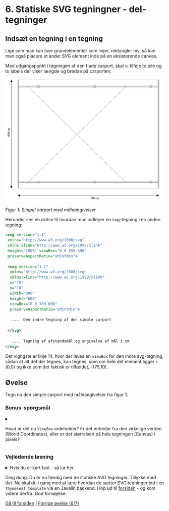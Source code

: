 # 6. Statiske SVG tegningner - del-tegninger

## Indsæt en tegning i en tegning

Lige som man kan lave grundelementer som linjer, rektangler mv, så kan man også placere et andet SVG element inde på en eksisterende canvas.

Med udgangspunkt i tegningen af den flade carport, skal vi tilføje to pile og to labels der viser længde og bredde på carporten:

![Figur 1: Simpel carport med måleangivelser](./images/simpelCarportWithArrows.png)

*Figur 1: Simpel carport med måleangivelser*

Herunder ses en skitse til hvordan man indlejrer en svg-tegning i en anden tegning:

```XML
<svg version="1.1" 
 xmlns="http://www.w3.org/2000/svg" 
 xmlns:xlink="http://www.w3.org/1999/xlink" 
 height="100%" viewBox="0 0 855 690" 
 preserveAspectRatio="xMinYMin">
 
 <svg version="1.1" 
  xmlns="http://www.w3.org/2000/svg" 
  xmlns:xlink="http://www.w3.org/1999/xlink" 
  x="75" 
  y="10" 
  width="800" 
  height="600" 
  viewBox="0 0 780 600" 
  preserveAspectRatio="xMinYMin">
  
  ..... Den indre tegning af den simple carport
  
 </svg>

  ..... Tegning af afstandsmål og angivelse af mål i cm
</svg>
```

Det vigtigste er linje 14, hvor der laves en `viewBox` for den indre svg-tegning, sådan at alt det der tegnes, kan tegnes, som om hele det element ligger i (0,0) og ikke som det faktisk er tilfældet, i (75,10).

## Øvelse

Tegn nu den simple carport med måleangivelser fra figur 1.

### Bonus-spørgsmål

<details>
<summary>

Hvad er det nu `ViewBox` indeholder? Er det enheder fra den virkelige verden (World Coordinates), eller er det størrelsen på hele tegningen (Canvas) i pixels?
</summary>

Svar: Det er enheder fra den virkelige verden. Fx. i centimeter på vores carport. Vores ViewBox mål sørger SVG så for at skalere til `width` og `height`.

</details>

### Vejledende løsning

<details>
<summary>
Hvis du er kørt fast - så lur her
</summary>

```xml
<?xml version="1.0" ?>

<svg version="1.1"
     xmlns="http://www.w3.org/2000/svg"
     xmlns:xlink="http://www.w3.org/1999/xlink"
     height="100%" viewBox="0 0 855 690"
     preserveAspectRatio="xMinYMin">

    <defs>
        <marker id="beginArrow" markerWidth="12" markerHeight="12" refX="0" refY="6" orient="auto">
            <path d="M0,6 L12,0 L12,12 L0,6" style="fill: #000000;" />
        </marker>
        <marker id="endArrow" markerWidth="12" markerHeight="12" refX="12" refY="6" orient="auto">
            <path d="M0,0 L12,6 L0,12 L0,0 " style="fill: #000000;" />
        </marker>
    </defs>

    <!-- Ramme -->


    <!-- Pile -->
    <line x1="40" y1="10" x2="40" y2="610" style="stroke:#000000;
        marker-start: url(#beginArrow);
        marker-end: url(#endArrow);" />

    <line x1="75" y1="650" x2="855" y2="650" style="stroke:#000000;
        marker-start: url(#beginArrow);
        marker-end: url(#endArrow);" />

    <!-- Text: Mål -->
    <text style="text-anchor: middle" transform="translate(30,300) rotate(-90)">600 cm</text>
    <text style="text-anchor: middle" x="502" y="670">780 cm</text>

    <svg version="1.1" xmlns="http://www.w3.org/2000/svg" xmlns:xlink="http://www.w3.org/1999/xlink" x="75" y="10" width="800" height="600" viewBox="0 0 780 600" preserveAspectRatio="xMinYMin">

        <!-- The scene description goes here!  -->

        <!-- Ramme -->
        <rect x="0" y="0" height="600" width="780" style="stroke:#000000; fill: #ffffff" />

        <!-- Remme -->
        <rect x="0" y="35" height="4.5" width="780" style="stroke:#000000; fill: #ffffff" />
        <rect x="0" y="565" height="4.5" width="780" style="stroke:#000000; fill: #ffffff" />

        <!-- Spær -->
        <rect x="0" y="0" height="600" width="4.5" style="stroke:#000000; fill: #ffffff" />
        <rect x="775.5" y="0" height="600" width="4.5" style="stroke:#000000; fill: #ffffff" />

        <!-- Kryds -->
        <line x1="55" y1="35" x2="600" y2="569.5" style="stroke:#000000; stroke-dasharray: 5 5;" />
        <line x1="55" y1="569.5" x2="600" y2="35" style="stroke:#000000; stroke-dasharray: 5 5;" />

        <!-- Stolper -->
        <rect x="110" y="32" height="9.7" width="10" style="stroke:#000000; fill: #ffffff" />
        <rect x="420" y="32" height="9.7" width="10" style="stroke:#000000; fill: #ffffff" />
        <rect x="730" y="32" height="9.7" width="10" style="stroke:#000000; fill: #ffffff" />
        <rect x="110" y="562" height="9.7" width="10" style="stroke:#000000; fill: #ffffff" />
        <rect x="420" y="562" height="9.7" width="10" style="stroke:#000000; fill: #ffffff" />
        <rect x="730" y="562" height="9.7" width="10" style="stroke:#000000; fill: #ffffff" />
    </svg>

</svg>
```

</details>

Ding dong. Du er nu færdig med de statiske SVG tegninger. Tillykke med det. Nu skal du i gang med at lære hvordan du sætter SVG tegninger ind i en `Thymeleaf template` via en Javalin backend. Hop ud til [forsiden](./README.md) - og kom videre derfra. God fornøjelse.

[Gå til forsiden](./README.md) | [Forrige øvelse (6/7)](./static_05.md)
